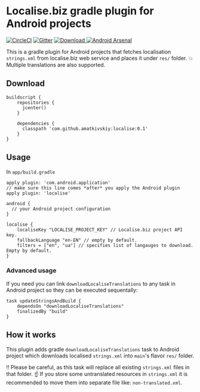 # Localise.biz gradle plugin for Android projects
[![CircleCI](https://circleci.com/gh/amatkivskiy/localise-gradle-plugin.svg?style=svg)](https://circleci.com/gh/amatkivskiy/localise-gradle-plugin)
[![Gitter](https://badges.gitter.im/amatkivskiy/localise-gradle-plugin.svg)](https://gitter.im/amatkivskiy/localise-gradle-plugin?utm_source=badge&utm_medium=badge&utm_campaign=pr-badge)
[ ![Download](https://api.bintray.com/packages/amatkivskiy/maven/localise/images/download.svg) ](https://bintray.com/amatkivskiy/maven/localise/_latestVersion)
[![Android Arsenal]( https://img.shields.io/badge/Android%20Arsenal-localise--gradle--plugin-green.svg?style=flat )]( https://android-arsenal.com/details/1/6900 )

This is a gradle plugin for Android projects that fetches localisation `strings.xml` from localise.biz web service and places it under `res/` folder. :boom: Multiple translations are also supported.

## Download

```
buildscript {
    repositories {
      jcenter()
    }

    dependencies {
      classpath 'com.github.amatkivskiy:localise:0.1'
    }
}

```

## Usage 
In `app/build.gradle`
```
apply plugin: 'com.android.application'
// make sure this line comes *after* you apply the Android plugin
apply plugin: 'localise'

android {
  // your Android project configuration
}

localise {
    localiseKey "LOCALISE_PROJECT_KEY" // Localise.biz project API key.
    fallbackLanguage "en-EN" // empty by default.
    filters = ["en", "ua"] // specifies list of langauges to download. Empty by default.
}
```

### Advanced usage

If you need you can link `downloadLocaliseTranslations` to any task in Android project so they can be executed sequentally:

```
task updateStringsAndBuild {
    dependsOn "downloadLocaliseTranslations"
    finalizedBy "build"
}
```

## How it works

This plugin adds gradle `downloadLocaliseTranslations` task to Android project which downloads localised `strings.xml` into `main`'s flavor `res/` folder.
 
:bangbang: Please be careful, as this task will replace all existing `strings.xml` files in that folder.
:point_up: If you store some untranslated resources in `strings.xml` it is recommended to move them into separate file like: `non-translated.xml`.
